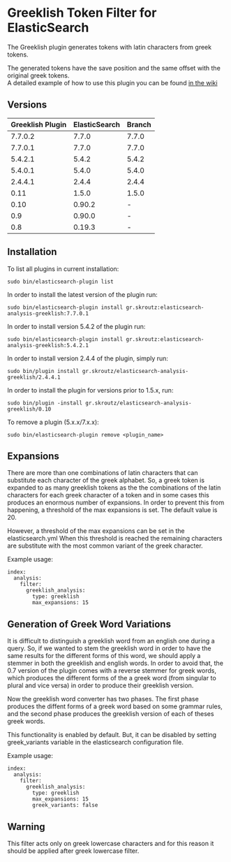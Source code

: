 Greeklish Token Filter for ElasticSearch
========================================

The Greeklish plugin generates tokens with latin characters from greek tokens.

The generated tokens have the save position and the same offset with the
original greek tokens.  
A detailed example of how to use this plugin you can be found
 [in the wiki](https://github.com/skroutz/elasticsearch-analysis-greeklish/wiki/A-full-example-of-a-greeklish-text-pipeline)

Versions
------------

Greeklish Plugin | ElasticSearch | Branch |
-----------------|---------------|--------|
7.7.0.2          | 7.7.0         | 7.7.0  |
7.7.0.1          | 7.7.0         | 7.7.0  |
5.4.2.1          | 5.4.2         | 5.4.2  |
5.4.0.1          | 5.4.0         | 5.4.0  |
2.4.4.1          | 2.4.4         | 2.4.4  |
0.11             | 1.5.0         | 1.5.0  |
0.10             | 0.90.2 	 |   -    |
0.9              | 0.90.0	 |   -    |
0.8              | 0.19.3	 |   -    |

Installation
-------------

To list all plugins in current installation:

    sudo bin/elasticsearch-plugin list

In order to install the latest version of the plugin run:

    sudo bin/elasticsearch-plugin install gr.skroutz:elasticsearch-analysis-greeklish:7.7.0.1

In order to install version 5.4.2 of the plugin run:

    sudo bin/elasticsearch-plugin install gr.skroutz:elasticsearch-analysis-greeklish:5.4.2.1

In order to install version 2.4.4 of the plugin, simply run:

    sudo bin/plugin install gr.skroutz/elasticsearch-analysis-greeklish/2.4.4.1

In order to install the plugin for versions prior to 1.5.x, run:

    sudo bin/plugin -install gr.skroutz/elasticsearch-analysis-greeklish/0.10

To remove a plugin (5.x.x/7.x.x):

    sudo bin/elasticsearch-plugin remove <plugin_name>

Expansions
----------

There are more than one combinations of latin characters that can substitute
each character of the greek alphabet. So, a greek token is expanded to as many
greeklish tokens as the the combinations of the latin characters for each
greek character of a token and in some cases this produces an enormous number
of expansions. In order to prevent this from happening, a threshold of the max
expansions is set.  The default value is 20.

However, a threshold of the max expansions can be set in the elasticsearch.yml
When this threshold is reached the remaining characters are substitute with
the most common variant of the greek character.

Example usage:

	index:
	  analysis:
	    filter:
	      greeklish_analysis:
	        type: greeklish
	        max_expansions: 15

Generation of Greek Word Variations
-----------------------------------

It is difficult to distinguish a greeklish word from an english one during a
query. So, if we wanted to stem the greeklish word in order to have the same
results for the different forms of this word, we should apply a stemmer in
both the greeklish and english words. In order to avoid that, the 0.7 version
of the plugin comes with a reverse stemmer for greek words, which produces the
different forms of the a greek word (from singular to plural and vice versa)
in order to produce their greeklish version.

Now the greeklish word converter has two phases. The first phase produces the
diffent forms of a greek word based on some grammar rules, and the second
phase produces the greeklish version of each of theses greek words.

This functionality is enabled by default. But, it can be disabled by setting
greek\_variants variable in the elasticsearch configuration file.

Example usage:

	index:
	  analysis:
	    filter:
	      greeklish_analysis:
	        type: greeklish
	        max_expansions: 15
	        greek_variants: false

Warning
-------

This filter acts only on greek lowercase characters and for this reason it
should be applied after greek lowercase filter.
